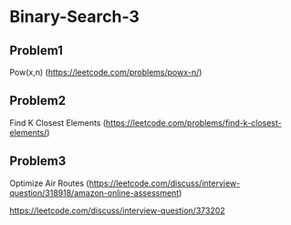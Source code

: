# Binary-Search-3

## Problem1 
Pow(x,n) (https://leetcode.com/problems/powx-n/)



## Problem2 
Find K Closest Elements (https://leetcode.com/problems/find-k-closest-elements/)





## Problem3
Optimize Air Routes (https://leetcode.com/discuss/interview-question/318918/amazon-online-assessment)

https://leetcode.com/discuss/interview-question/373202